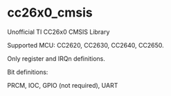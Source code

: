 # cc26x0_cmsis
Unofficial TI CC26x0 CMSIS Library

Supported MCU: CC2620, CC2630, CC2640, CC2650.

Only register and IRQn definitions.

Bit definitions:

PRCM, IOC, GPIO (not required), UART
